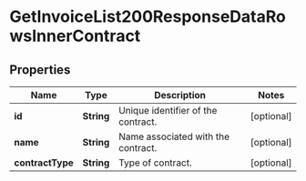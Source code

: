 

# GetInvoiceList200ResponseDataRowsInnerContract


## Properties

| Name | Type | Description | Notes |
|------------ | ------------- | ------------- | -------------|
|**id** | **String** | Unique identifier of the contract. |  [optional] |
|**name** | **String** | Name associated with the contract. |  [optional] |
|**contractType** | **String** | Type of contract. |  [optional] |



